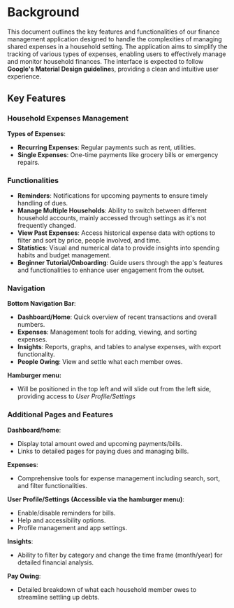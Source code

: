 # Background

This document outlines the key features and functionalities of our finance management application designed to handle the complexities of managing shared expenses in a household setting. The application aims to simplify the tracking of various types of expenses, enabling users to effectively manage and monitor household finances. The interface is expected to follow **Google's Material Design guideline**s, providing a clean and intuitive user experience.

## Key Features

### Household Expenses Management

**Types of Expenses**: 

  - **Recurring Expenses**: Regular payments such as rent, utilities.
  - **Single Expenses**: One-time payments like grocery bills or emergency repairs.

### Functionalities

- **Reminders**: Notifications for upcoming payments to ensure timely handling of dues.
- **Manage Multiple Households**: Ability to switch between different household accounts, mainly accessed through settings as it's not frequently changed.
- **View Past Expenses**: Access historical expense data with options to filter and sort by price, people involved, and time.
- **Statistics**: Visual and numerical data to provide insights into spending habits and budget management.
- **Beginner Tutorial/Onboarding**: Guide users through the app's features and functionalities to enhance user engagement from the outset.

### Navigation

**Bottom Navigation Bar**: 

  - **Dashboard/Home**: Quick overview of recent transactions and overall numbers.
  - **Expenses**: Management tools for adding, viewing, and sorting expenses.
  - **Insights**: Reports, graphs, and tables to analyse expenses, with export functionality.
  - **People Owing**: View and settle what each member owes.

**Hamburger menu:**

- Will be positioned in the top left and will slide out from the left side, providing access to *User Profile/Settings*

### Additional Pages and Features

**Dashboard/home**: 

  - Display total amount owed and upcoming payments/bills.
  - Links to detailed pages for paying dues and managing bills.

**Expenses**:

  - Comprehensive tools for expense management including search, sort, and filter functionalities.

**User Profile/Settings (Accessible via the hamburger menu)**:

  - Enable/disable reminders for bills.
  - Help and accessibility options.
  - Profile management and app settings.

**Insights**:

  - Ability to filter by category and change the time frame (month/year) for detailed financial analysis.

**Pay Owing**: 

  - Detailed breakdown of what each household member owes to streamline settling up debts.
